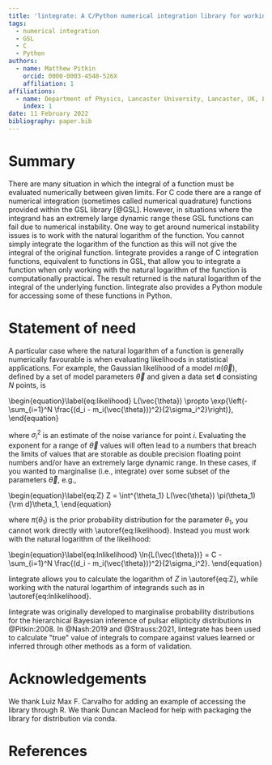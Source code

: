```yaml
---
title: 'lintegrate: A C/Python numerical integration library for working in log-space'
tags:
  - numerical integration
  - GSL
  - C
  - Python
authors:
  - name: Matthew Pitkin
    orcid: 0000-0003-4548-526X
    affiliation: 1
affiliations:
  - name: Department of Physics, Lancaster University, Lancaster, UK, LA1 4YB
    index: 1
date: 11 February 2022
bibliography: paper.bib
---
```


# Summary

There are many situation in which the integral of a function must be evaluated numerically between
given limits. For C code there are a range of numerical integration (sometimes called numerical
quadrature) functions provided within the GSL library [@GSL]. However, in situations where the
integrand has an extremely large dynamic range these GSL functions can fail due to numerical
instability. One way to get around numerical instability issues is to work with the natural
logarithm of the function. You cannot simply integrate the logarithm of the function as this will
not give the integral of the original function. lintegrate provides a range of C integration
functions, equivalent to functions in GSL, that allow you to integrate a function when only working
with the natural logarithm of the function is computationally practical. The result returned is the
natural logarithm of the integral of the underlying function. lintegrate also provides a Python
module for accessing some of these functions in Python.

# Statement of need

A particular case where the natural logarithm of a function is generally numerically favourable is
when evaluating likelihoods in statistical applications. For example, the Gaussian likelihood of a
model $m(\vec{\theta})$, defined by a set of model parameters $\vec{\theta}$ and given a data set
$\mathbf{d}$ consisting $N$ points, is

\begin{equation}\label{eq:likelihood}
L(\vec{\theta}) \propto \exp{\left(-\sum_{i=1}^N \frac{(d_i - m_i(\vec{\theta}))^2}{2\sigma_i^2}\right)},
\end{equation}

where $\sigma_i^2$ is an estimate of the noise variance for point $i$. Evaluating the exponent for a
range of $\vec{\theta}$ values will often lead to a numbers that breach the limits of values that
are storable as double precision floating point numbers and/or have an extremely large dynamic
range. In these cases, if you wanted to marginalise (i.e., integrate) over some subset of the
parameters $\vec{\theta}$, e.g., 

\begin{equation}\label{eq:Z}
Z = \int^{\theta_1} L(\vec{\theta}) \pi(\theta_1) {\rm d}\theta_1,
\end{equation}

where $\pi(\theta_1)$ is the prior probability distribution for the parameter $\theta_1$, you cannot
work directly with \autoref{eq:likelihood}. Instead you must work with the natural logarithm of the
likelihood:

\begin{equation}\label{eq:lnlikelihood}
\ln{L(\vec{\theta})} = C - \sum_{i=1}^N \frac{(d_i - m_i(\vec{\theta}))^2}{2\sigma_i^2}.
\end{equation}

lintegrate allows you to calculate the logarithm of $Z$ in \autoref{eq:Z}, while working with the
natural logarthim of integrands such as in \autoref{eq:lnlikelihood}.

lintegrate was originally developed to marginalise probability distributions for the hierarchical
Bayesian inference of pulsar ellipticity distributions in @Pitkin:2008. In @Nash:2019 and
@Strauss:2021, lintegrate has been used to calculate "true" value of integrals to compare against
values learned or inferred through other methods as a form of validation.

# Acknowledgements

We thank Luiz Max F. Carvalho for adding an example of accessing the library through R. We thank
Duncan Macleod for help with packaging the library for distribution via conda.

# References